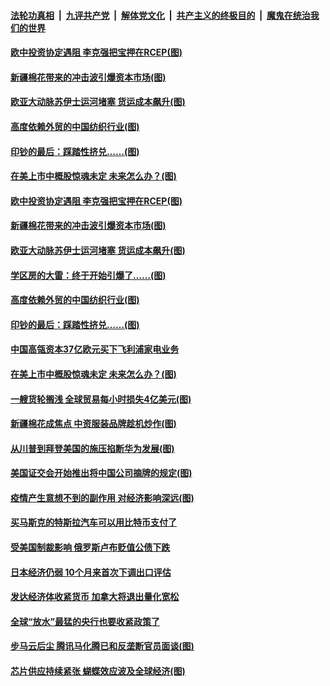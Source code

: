 

####  [法轮功真相](../../../../basic/blob/master/README.md?t=03270231) &nbsp;|&nbsp; [九评共产党](../../../../9ping.md/blob/master/README.md?t=03270231) &nbsp;|&nbsp; [解体党文化](../../../../jtdwh.md/blob/master/README.md?t=03270231)  &nbsp;|&nbsp; [共产主义的终极目的](../../../../gczydzjmd.md/blob/master/README.md?t=03270231) &nbsp;|&nbsp; [魔鬼在统治我们的世界](../../../../mgztzwmdsj.md/blob/master/README.md?t=03270231) 

#### [欧中投资协定遇阻 李克强把宝押在RCEP(图)](../pages/p5/966840.md?t=03270231) 

#### [新疆棉花带来的冲击波引爆资本市场(图)](../pages/p5/966838.md?t=03270231) 

#### [欧亚大动脉苏伊士运河堵塞 货运成本飙升(图)](../pages/p5/966778.md?t=03270231) 

#### [高度依赖外贸的中国纺织行业(图)](../pages/p5/966781.md?t=03270231) 

#### [印钞的最后：踩踏性挤兑……(图)](../pages/p5/966767.md?t=03270231) 

#### [在美上市中概股惊魂未定 未来怎么办？(图)](../pages/p5/966730.md?t=03270231) 

#### [欧中投资协定遇阻 李克强把宝押在RCEP(图)](../pages/p5/966840.md?t=03270231) 

#### [新疆棉花带来的冲击波引爆资本市场(图)](../pages/p5/966838.md?t=03270231) 

#### [欧亚大动脉苏伊士运河堵塞 货运成本飙升(图)](../pages/p5/966778.md?t=03270231) 

#### [学区房的大雷：终于开始引爆了……(图)](../pages/p5/966773.md?t=03270231) 

#### [高度依赖外贸的中国纺织行业(图)](../pages/p5/966781.md?t=03270231) 

#### [印钞的最后：踩踏性挤兑……(图)](../pages/p5/966767.md?t=03270231) 

#### [中国高瓴资本37亿欧元买下飞利浦家电业务](../pages/p5/966744.md?t=03270231) 

#### [在美上市中概股惊魂未定 未来怎么办？(图)](../pages/p5/966730.md?t=03270231) 

#### [一艘货轮搁浅 全球贸易每小时损失4亿美元(图)](../pages/p5/966624.md?t=03270231) 

#### [新疆棉花成焦点 中资服装品牌趁机炒作(图)](../pages/p5/966714.md?t=03270231) 

#### [从川普到拜登美国的施压掐断华为发展(图)](../pages/p5/966650.md?t=03270231) 

#### [美国证交会开始推出将中国公司摘牌的规定(图)](../pages/p5/966643.md?t=03270231) 

#### [疫情产生意想不到的副作用 对经济影响深远(图)](../pages/p5/966630.md?t=03270231) 

#### [买马斯克的特斯拉汽车可以用比特币支付了](../pages/p5/966629.md?t=03270231) 

#### [受美国制裁影响 俄罗斯卢布贬值公债下跌](../pages/p5/966627.md?t=03270231) 

#### [日本经济仍弱 10个月来首次下调出口评估](../pages/p5/966625.md?t=03270231) 

#### [发达经济体收紧货币 加拿大将退出量化宽松](../pages/p5/966618.md?t=03270231) 

#### [全球“放水”最猛的央行也要收紧政策了](../pages/p5/966617.md?t=03270231) 

#### [步马云后尘 腾讯马化腾已和反垄断官员面谈(图)](../pages/p5/966604.md?t=03270231) 

#### [芯片供应持续紧张 蝴蝶效应波及全球经济(图)](../pages/p5/966555.md?t=03270231) 

